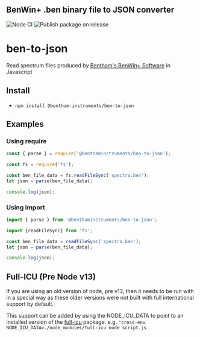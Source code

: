 ## BenWin+ .ben binary file to JSON converter

![Node CI](https://github.com/BenthamInstruments/ben-to-json/workflows/Node%20CI/badge.svg)
![Publish package on release](https://github.com/BenthamInstruments/ben-to-json/workflows/Publish%20package%20on%20release/badge.svg)

# ben-to-json

Read spectrum files produced by [Bentham's BenWin+ Software](https://www.bentham.co.uk/products/components/software/benwin-spectral-acquisition-software-71/) in Javascript

## Install

- `npm install @bentham-instruments/ben-to-json`


## Examples

### Using require

```javascript
const { parse } = require('@benthaminstruments/ben-to-json');

const fs = require('fs');

const ben_file_data = fs.readFileSync('spectra.ben');
let json = parse(ben_file_data);

console.log(json);
```

### Using import

```javascript
import { parse } from '@benthaminstruments/ben-to-json';

import {readFileSync} from 'fs';

const ben_file_data = readFileSync('spectra.ben');
let json = parse(ben_file_data);

console.log(json);
```

## Full-ICU (Pre Node v13)

If you are using an old version of node, pre v13, then it needs to be run with 
in a special way as these older versions were not built with full international 
support by default.

This support can  be added by using the NODE_ICU_DATA to point to an installed version of the 
[full-icu]([Title](https://www.npmjs.com/package/full-icu))
package. e.g. `"cross-env NODE_ICU_DATA=./node_modules/full-icu node script.js`

